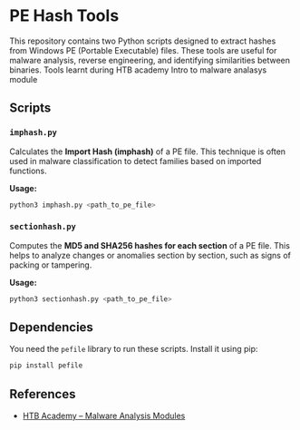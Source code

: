 # PE Hash Tools

This repository contains two Python scripts designed to extract hashes from Windows PE (Portable Executable) files. These tools are useful for malware analysis, reverse engineering, and identifying similarities between binaries. Tools learnt during HTB academy Intro to malware analasys module

## Scripts

### `imphash.py`

Calculates the **Import Hash (imphash)** of a PE file. This technique is often used in malware classification to detect families based on imported functions.

**Usage:**
```bash
python3 imphash.py <path_to_pe_file>
```

### `sectionhash.py`

Computes the **MD5 and SHA256 hashes for each section** of a PE file. This helps to analyze changes or anomalies section by section, such as signs of packing or tampering.

**Usage:**
```bash
python3 sectionhash.py <path_to_pe_file>
```

##  Dependencies

You need the `pefile` library to run these scripts. Install it using pip:

```bash
pip install pefile
```
##  References
- [HTB Academy – Malware Analysis Modules](https://academy.hackthebox.com/)
